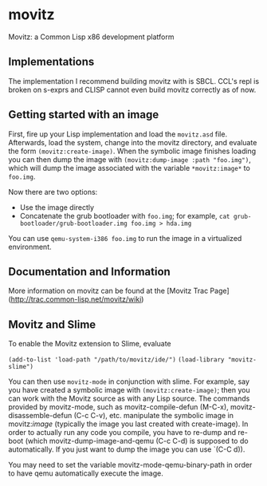 movitz
======

Movitz: a Common Lisp x86 development platform


Implementations
---------------
The implementation I recommend building movitz with is SBCL. CCL's repl is broken on s-exprs
and CLISP cannot even build movitz correctly as of now.

Getting started with an image
-----------------------------
First, fire up your Lisp implementation and load the `movitz.asd` file.
Afterwards, load the system, change into the movitz directory, and evaluate the form `(movitz:create-image)`.
When the symbolic image finishes loading you can then dump the image with
`(movitz:dump-image :path "foo.img")`, which will dump the image associated with the variable
`*movitz:image*` to `foo.img`.

Now there are two options:

- Use the image directly
- Concatenate the grub bootloader with `foo.img`; for example,
`cat grub-bootloader/grub-bootloader.img foo.img > hda.img`

You can use `qemu-system-i386 foo.img` to run the image in a virtualized environment.

Documentation and Information
-----------------------------
More information on movitz can be found at the [Movitz Trac Page]
(http://trac.common-lisp.net/movitz/wiki)

Movitz and Slime
----------------
To enable the Movitz extension to Slime, evaluate

  `(add-to-list 'load-path "/path/to/movitz/ide/")`
  `(load-library "movitz-slime")`

You can then use `movitz-mode` in conjunction with slime.
For example, say you have created a symbolic image with
`(movitz:create-image)`; then you can work with the Movitz
source as with any Lisp source.
The commands provided by movitz-mode, such as movitz-compile-defun
(M-C-x), movitz-disassemble-defun (C-c C-v), etc. manipulate the
symbolic image in movitz:*image* (typically the image you last
created with create-image). In order to actually run any code
you compile, you have to re-dump and re-boot (which
movitz-dump-image-and-qemu
(C-c C-d) is supposed to do automatically. If you just want to
dump the image you can use `(C-C d)).

You may need to set the variable movitz-mode-qemu-binary-path
in order to have qemu automatically execute the image.


